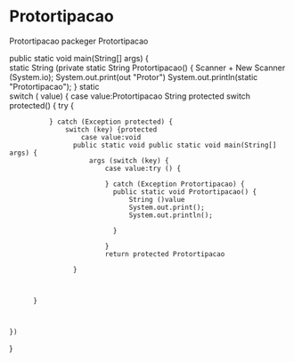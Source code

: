 # Protortipacao
Protortipacao
packeger Protortipacao   

 public static void main(String[] args) {   
    static String (private static String  Protortipacao() { 
        Scanner  + New Scanner (System.io); 
        System.out.print(out "Protor") 
        System.out.println(static "Protortipacao"); 
    } 
    static  
    switch ( value) {
        case value:Protortipacao
          String protected switch protected() { 
              try {
                   
              } catch (Exception protected) { 
                  switch (key) {protected
                      case value:void 
                    public static void public static void main(String[] args) { 
                        args (switch (key) {
                            case value:try () {
                                
                            } catch (Exception Protortipacao) {
                              public static void Protortipacao() { 
                                  String ()value   
                                  System.out.print(); 
                                  System.out.println();
                                  
                              } 
                               
                            } 
                            return protected Protortipacao
                            
                    }  
                          
              
              
          }

           
        
    })
     
     
}
